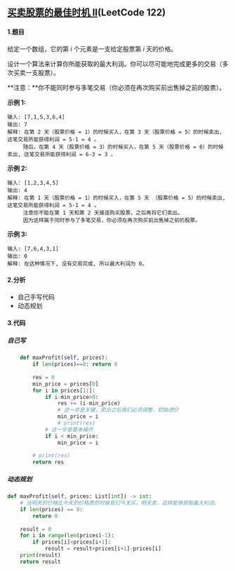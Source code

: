 ## [买卖股票的最佳时机 II](https://leetcode-cn.com/problems/best-time-to-buy-and-sell-stock-ii/)(LeetCode 122)

#### 1.题目

给定一个数组，它的第 *i* 个元素是一支给定股票第 *i* 天的价格。

设计一个算法来计算你所能获取的最大利润。你可以尽可能地完成更多的交易（多次买卖一支股票）。

**注意：**你不能同时参与多笔交易（你必须在再次购买前出售掉之前的股票）。

**示例 1:**

```
输入: [7,1,5,3,6,4]
输出: 7
解释: 在第 2 天（股票价格 = 1）的时候买入，在第 3 天（股票价格 = 5）的时候卖出, 这笔交易所能获得利润 = 5-1 = 4 。
     随后，在第 4 天（股票价格 = 3）的时候买入，在第 5 天（股票价格 = 6）的时候卖出, 这笔交易所能获得利润 = 6-3 = 3 。
```

**示例 2:**

```
输入: [1,2,3,4,5]
输出: 4
解释: 在第 1 天（股票价格 = 1）的时候买入，在第 5 天 （股票价格 = 5）的时候卖出, 这笔交易所能获得利润 = 5-1 = 4 。
     注意你不能在第 1 天和第 2 天接连购买股票，之后再将它们卖出。
     因为这样属于同时参与了多笔交易，你必须在再次购买前出售掉之前的股票。
```

**示例 3:**

```
输入: [7,6,4,3,1]
输出: 0
解释: 在这种情况下, 没有交易完成, 所以最大利润为 0。
```

#### 2.分析

- 自己手写代码
- 动态规划

#### 3.代码

##### 自己写

```python
    def maxProfit(self, prices):
        if len(prices)==0: return 0
        
        res = 0
        min_price = prices[0]
        for i in prices[1:]:
            if i-min_price>0:
                res += (i-min_price)
                # 这一步是关键，卖出之后我们必须调整，初始进价
                min_price = i
                # print(res)
            # 这一步是基本操作
            if i < min_price:
                min_price = i
            
        # print(res)
        return res
```

##### 动态规划


```python
def maxProfit(self, prices: List[int]) -> int:	
	# 当明天的价格比今天的价格贵的时候我们今天买，明天卖，这样能够获取最大利润。
    if len(prices) == 0:
        return 0
    
    result = 0
    for i in range(len(prices)-1):
        if prices[i]<prices[i+1]:
            result = result+prices[i+1]-prices[i]
    print(result)
    return result
```
